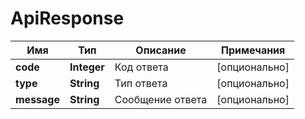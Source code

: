 # ApiResponse

| Имя         | Тип         | Описание         | Примечания    |
|-------------|-------------|------------------|---------------|
| **code**    | **Integer** | Код ответа       | [опционально] |
| **type**    | **String**  | Тип ответа       | [опционально] |
| **message** | **String**  | Сообщение ответа | [опционально] |
